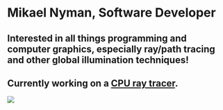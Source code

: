 <h1>Mikael Nyman, Software Developer</h1>
<h2>Interested in all things programming and computer graphics, especially ray/path tracing and other global illumination techniques!</h2>
<h2>Currently working on a <a href="https://github.com/MiksuNy/rust_ray_tracing">CPU ray tracer</a>.</h2>
<a href="https://testaustime.fi">
    <img src="http://github-readme-testaustime.vercel.app/api/testaustime?username=MiksuNy"/>
</a>
